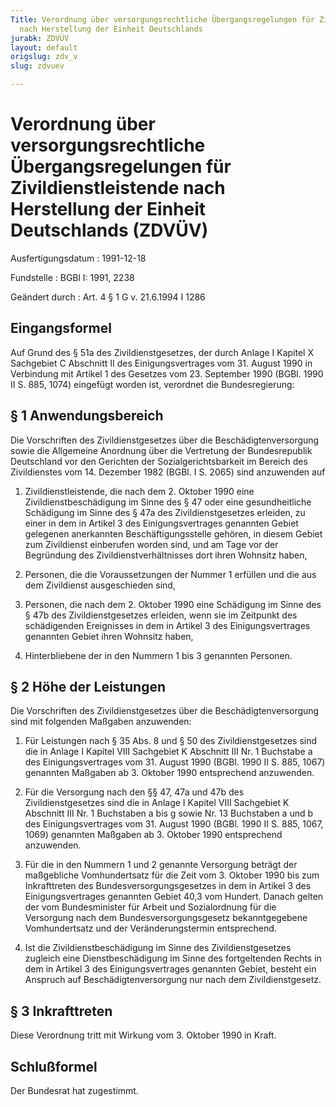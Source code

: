 ```yaml
---
Title: Verordnung über versorgungsrechtliche Übergangsregelungen für Zivildienstleistende
  nach Herstellung der Einheit Deutschlands
jurabk: ZDVÜV
layout: default
origslug: zdv_v
slug: zdvuev

---
```


# Verordnung über versorgungsrechtliche Übergangsregelungen für Zivildienstleistende nach Herstellung der Einheit Deutschlands (ZDVÜV)

Ausfertigungsdatum
:   1991-12-18

Fundstelle
:   BGBl I: 1991, 2238

Geändert durch
:   Art. 4 § 1 G v. 21.6.1994 I 1286

## Eingangsformel

Auf Grund des § 51a des Zivildienstgesetzes, der durch Anlage I
Kapitel X Sachgebiet C Abschnitt II des Einigungsvertrages vom 31.
August 1990 in Verbindung mit Artikel 1 des Gesetzes vom 23. September
1990 (BGBl. 1990 II S. 885, 1074) eingefügt worden ist, verordnet die
Bundesregierung:

## § 1 Anwendungsbereich

Die Vorschriften des Zivildienstgesetzes über die
Beschädigtenversorgung sowie die Allgemeine Anordnung über die
Vertretung der Bundesrepublik Deutschland vor den Gerichten der
Sozialgerichtsbarkeit im Bereich des Zivildienstes vom 14. Dezember
1982 (BGBl. I S. 2065) sind anzuwenden auf

1.  Zivildienstleistende, die nach dem 2. Oktober 1990 eine
    Zivildienstbeschädigung im Sinne des § 47 oder eine gesundheitliche
    Schädigung im Sinne des § 47a des Zivildienstgesetzes erleiden, zu
    einer in dem in Artikel 3 des Einigungsvertrages genannten Gebiet
    gelegenen anerkannten Beschäftigungsstelle gehören, in diesem Gebiet
    zum Zivildienst einberufen worden sind, und am Tage vor der Begründung
    des Zivildienstverhältnisses dort ihren Wohnsitz haben,


2.  Personen, die die Voraussetzungen der Nummer 1 erfüllen und die aus
    dem Zivildienst ausgeschieden sind,


3.  Personen, die nach dem 2. Oktober 1990 eine Schädigung im Sinne des §
    47b des Zivildienstgesetzes erleiden, wenn sie im Zeitpunkt des
    schädigenden Ereignisses in dem in Artikel 3 des Einigungsvertrages
    genannten Gebiet ihren Wohnsitz haben,


4.  Hinterbliebene der in den Nummern 1 bis 3 genannten Personen.

## § 2 Höhe der Leistungen

Die Vorschriften des Zivildienstgesetzes über die
Beschädigtenversorgung sind mit folgenden Maßgaben anzuwenden:

1.  Für Leistungen nach § 35 Abs. 8 und § 50 des Zivildienstgesetzes sind
    die in Anlage I Kapitel VIII Sachgebiet K Abschnitt III Nr. 1
    Buchstabe a des Einigungsvertrages vom 31. August 1990 (BGBl. 1990 II
    S. 885, 1067) genannten Maßgaben ab 3. Oktober 1990 entsprechend
    anzuwenden.


2.  Für die Versorgung nach den §§ 47, 47a und 47b des Zivildienstgesetzes
    sind die in Anlage I Kapitel VIII Sachgebiet K Abschnitt III Nr. 1
    Buchstaben a bis g sowie Nr. 13 Buchstaben a und b des
    Einigungsvertrages vom 31. August 1990 (BGBl. 1990 II S. 885, 1067,
    1069) genannten Maßgaben ab 3. Oktober 1990 entsprechend anzuwenden.


3.  Für die in den Nummern 1 und 2 genannte Versorgung beträgt der
    maßgebliche Vomhundertsatz für die Zeit vom 3. Oktober 1990 bis zum
    Inkrafttreten des Bundesversorgungsgesetzes in dem in Artikel 3 des
    Einigungsvertrages genannten Gebiet 40,3 vom Hundert. Danach gelten
    der vom Bundesminister für Arbeit und Sozialordnung für die Versorgung
    nach dem Bundesversorgungsgesetz bekanntgegebene Vomhundertsatz und
    der Veränderungstermin entsprechend.


4.  Ist die Zivildienstbeschädigung im Sinne des Zivildienstgesetzes
    zugleich eine Dienstbeschädigung im Sinne des fortgeltenden Rechts in
    dem in Artikel 3 des Einigungsvertrages genannten Gebiet, besteht ein
    Anspruch auf Beschädigtenversorgung nur nach dem Zivildienstgesetz.

## § 3 Inkrafttreten

Diese Verordnung tritt mit Wirkung vom 3. Oktober 1990 in Kraft.

## Schlußformel

Der Bundesrat hat zugestimmt.

